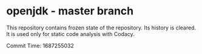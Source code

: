 # openjdk - master branch

This repository contains frozen state of the repository.
Its history is cleared. It is used only for static code
analysis with Codacy.

Commit Time: 1687255032